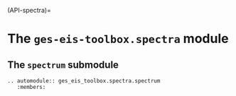 (API-spectra)=
# The `ges-eis-toolbox.spectra` module

## The `spectrum` submodule

```{eval-rst}
.. automodule:: ges_eis_toolbox.spectra.spectrum
   :members:
```